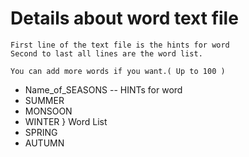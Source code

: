 # Details about word text file

    First line of the text file is the hints for word
    Second to last all lines are the word list.
    
    You can add more words if you want.( Up to 100 )

* Name_of_SEASONS -- HINTs for word
* SUMMER
* MONSOON
* WINTER       } Word List
* SPRING
* AUTUMN
